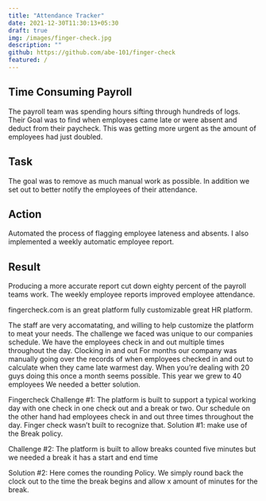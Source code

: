 ```yaml
---
title: "Attendance Tracker"
date: 2021-12-30T11:30:13+05:30
draft: true
img: /images/finger-check.jpg
description: ""
github: https://github.com/abe-101/finger-check
featured: /
---
```


## Time Consuming Payroll

The payroll team was spending hours sifting through hundreds of logs.
Their Goal was to find when employees came late or were absent and deduct from their paycheck.
This was getting more urgent as the amount of employees had just doubled.

## Task

The goal was to remove as much manual work as possible.
In addition we set out to better notify the employees of their attendance.

## Action

Automated the process of flagging employee lateness and absents.
I also implemented a weekly automatic employee report.

## Result

Producing a more accurate report cut down eighty percent of the payroll teams work. 
The weekly employee reports improved employee attendance.

fingercheck.com is an great platform fully customizable great HR platform.

The staff are very accomatating, and willing to help customize the platform to meat your needs.
The challenge we faced was unique to our companies schedule. We have the employees check in and out multiple times throughout the day.
Clocking in and out
For months our company was manually going over the records of when employees checked in and out to calculate when they came late warmest day.
When you’re dealing with 20 guys doing this once a month seems possible.
This year we grew to 40 employees
We needed a better solution.

Fingercheck
Challenge #1: The platform is built to support a typical working day with one check in one check out and a break or two. Our schedule on the other hand had employees check in and out three times throughout the day. Finger check wasn’t built to recognize that.
Solution #1: make use of the Break policy.

Challenge #2: The platform is built to allow breaks counted five minutes but we needed a break it has a start and end time

Solution #2: Here comes the rounding Policy. We simply round back the clock out to the time the break begins and allow x amount of minutes for the break.
